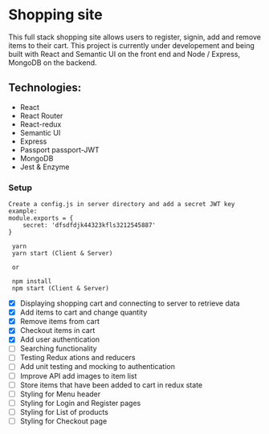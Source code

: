 # Shopping site
This full stack shopping site allows users to register, signin, add and remove items to their cart. This project is currently under developement and being built with React and Semantic UI on the front end and Node / Express, MongoDB on the backend. 

## Technologies:
* React
* React Router
* React-redux
* Semantic UI
* Express 
* Passport passport-JWT
* MongoDB
* Jest & Enzyme

### Setup

```
Create a config.js in server directory and add a secret JWT key
example: 
module.exports = {
    secret: 'dfsdfdjk44323kfls3212545887'
}

 yarn 
 yarn start (Client & Server)
 
 or
 
 npm install
 npm start (Client & Server)
```

- [x] Displaying shopping cart and connecting to server to retrieve data
- [x] Add items to cart and change quantity
- [x] Remove items from cart
- [x] Checkout items in cart
- [x] Add user authentication
- [ ] Searching functionality
- [ ] Testing Redux ations and reducers
- [ ] Add unit testing and mocking to authentication
- [ ] Improve API add images to item list
- [ ] Store items that have been added to cart in redux state
- [ ] Styling for Menu header
- [ ] Styling for Login and Register pages
- [ ] Styling for List of products
- [ ] Styling for Checkout page
